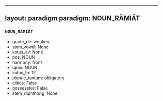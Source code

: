 
---
layout: paradigm
paradigm: NOUN_RÄMIÄT
---
### ` NOUN_RÄMIÄT `


* grade_dir: weaken
* stem_vowel: None
* kotus_av: None
* pos: NOUN
* harmony: front
* upos: NOUN
* kotus_tn: 12
* plurale_tantum: obligatory
* clitics: False
* possessive: False
* stem_diphthong: None
